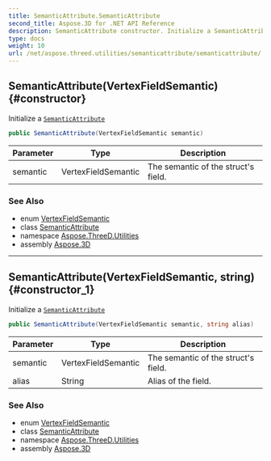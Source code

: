 ```yaml
---
title: SemanticAttribute.SemanticAttribute
second_title: Aspose.3D for .NET API Reference
description: SemanticAttribute constructor. Initialize a SemanticAttribute
type: docs
weight: 10
url: /net/aspose.threed.utilities/semanticattribute/semanticattribute/
---
```

## SemanticAttribute(VertexFieldSemantic) {#constructor}

Initialize a [`SemanticAttribute`](../)

```csharp
public SemanticAttribute(VertexFieldSemantic semantic)
```

| Parameter | Type | Description |
| --- | --- | --- |
| semantic | VertexFieldSemantic | The semantic of the struct's field. |

### See Also

* enum [VertexFieldSemantic](../../vertexfieldsemantic/)
* class [SemanticAttribute](../)
* namespace [Aspose.ThreeD.Utilities](../../../aspose.threed.utilities/)
* assembly [Aspose.3D](../../../)

---

## SemanticAttribute(VertexFieldSemantic, string) {#constructor_1}

Initialize a [`SemanticAttribute`](../)

```csharp
public SemanticAttribute(VertexFieldSemantic semantic, string alias)
```

| Parameter | Type | Description |
| --- | --- | --- |
| semantic | VertexFieldSemantic | The semantic of the struct's field. |
| alias | String | Alias of the field. |

### See Also

* enum [VertexFieldSemantic](../../vertexfieldsemantic/)
* class [SemanticAttribute](../)
* namespace [Aspose.ThreeD.Utilities](../../../aspose.threed.utilities/)
* assembly [Aspose.3D](../../../)


